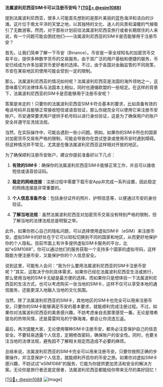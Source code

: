 **法属波利尼西亚SIM卡可以注册币安吗？[[TG💪+ @esim1088](https://t.me/s/esim1088)]**

提到法属波利尼西亚，很多人可能首先想到的是那片美丽的蓝色海洋和洁白的沙滩。这片位于南太平洋的天堂之地，以其独特的文化、迷人的风景和温暖的气候吸引了无数游客。然而，对于那些计划前往法属波利尼西亚旅行或者长期居住的人来说，有一个问题可能会困扰他们——法属波利尼西亚的SIM卡是否能够用于注册币安？

首先，让我们简单了解一下币安（Binance）。币安是一家全球知名的加密货币交易平台，提供多种数字货币的交易服务。由于其广泛的用户基础和便捷的服务，币安已经成为许多加密货币爱好者的选择。不过，由于各国对金融监管的不同政策，币安在某些地区的使用可能会受到一定的限制。

那么，法属波利尼西亚的情况如何呢？法属波利尼西亚是法国的海外领地之一，这意味着它的法律体系与法国本土相似，同时也遵循欧盟的一些规定。在这样的背景下，法属波利尼西亚的SIM卡是否能够用于注册币安呢？

答案是肯定的！只要你的法属波利尼西亚SIM卡符合基本的要求，比如具备有效的电话号码并且能够正常接收短信或语音验证，那么你就完全可以使用它来注册币安账户。币安通常要求用户提供手机号码以进行身份验证，这是为了确保用户的账户安全并遵守反洗钱法规。

当然，在实际操作中，可能会遇到一些小问题。例如，如果你的SIM卡所在的国家对加密货币交易有严格的限制，可能会导致你在尝试登录或使用币安时遇到障碍。但这种情况并不常见，尤其是在像法属波利尼西亚这样相对开放的地区。

为了确保顺利注册币安账户，建议你提前准备好以下几点：

1. **有效的SIM卡**：确保你的法属波利尼西亚SIM卡能够正常工作，并且可以接收短信或语音验证码。
   
2. **稳定的网络连接**：注册过程中需要下载币安App并完成一系列设置，因此稳定的网络连接是非常重要的。

3. **个人信息准备齐全**：包括身份证件的照片、护照信息等，以便通过币安的身份验证。

4. **了解当地法规**：虽然法属波利尼西亚对加密货币交易没有特别严格的限制，但了解当地的法律法规总是明智之举。

此外，如果你担心自己的隐私问题，可以选择使用虚拟SIM卡（eSIM）来注册币安。虚拟SIM卡的好处在于它可以轻松切换到不同的国家和地区，从而更好地保护你的个人隐私。目前市面上有许多提供虚拟SIM卡服务的平台，比如“eSIM1088”，你可以通过他们的服务获取一个支持多个国家的虚拟号码，这样既能方便注册币安，又能保护你的个人信息安全。

说到这里，可能有人会问：“我为什么要用法属波利尼西亚的SIM卡注册币安呢？”其实，这取决于你的具体需求。如果你已经在法属波利尼西亚生活或旅行，那么使用当地的SIM卡无疑是最方便的选择。而如果你只是想体验一下法属波利尼西亚的生活方式，也可以考虑购买一张当地的SIM卡，这样不仅可以享受本地的通信服务，还能更深入地融入当地的文化氛围。

当然，除了法属波利尼西亚的SIM卡，其他地区的SIM卡也完全可以用来注册币安。只要你的SIM卡能够满足币安的基本要求，就能顺利完成注册过程。不过，如果你对法属波利尼西亚的美景感兴趣，不妨考虑亲自去那里感受一番。无论是塔希提岛的热带风情，还是莫雷阿岛的宁静海滩，都会让你流连忘返。

最后，再次提醒大家，无论使用哪种SIM卡注册币安，都务必注意保护自己的信息安全。不要轻易透露个人信息，定期修改密码，确保账户的安全性。同时，也要关注当地的法律法规，避免因不了解相关规定而造成不必要的麻烦。

总结来说，法属波利尼西亚的SIM卡完全可以用来注册币安。只要你按照正确的步骤操作，并注意保护个人信息，就能顺利开启你的币安之旅。如果你对虚拟SIM卡感兴趣，不妨试试“eSIM1088”的服务，它能为你提供更加灵活和安全的解决方案。无论你是旅行者还是定居者，法属波利尼西亚都能给你带来无尽的美好回忆！

[[TG💪+ @esim1088](https://t.me/s/esim1088) ![Image](https://i.postimg.cc/4NQfJmqS/Snipaste-2025-05-13-00-14-12.png)]